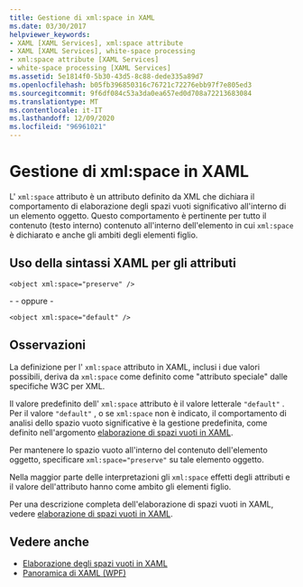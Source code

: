 ```yaml
---
title: Gestione di xml:space in XAML
ms.date: 03/30/2017
helpviewer_keywords:
- XAML [XAML Services], xml:space attribute
- XAML [XAML Services], white-space processing
- xml:space attribute [XAML Services]
- white-space processing [XAML Services]
ms.assetid: 5e1814f0-5b30-43d5-8c88-dede335a89d7
ms.openlocfilehash: b05fb396850316c76721c72276ebb97f7e805ed3
ms.sourcegitcommit: 9f6df084c53a3da0ea657ed0d708a72213683084
ms.translationtype: MT
ms.contentlocale: it-IT
ms.lasthandoff: 12/09/2020
ms.locfileid: "96961021"
---
```

# <a name="xmlspace-handling-in-xaml"></a>Gestione di xml:space in XAML

L' `xml:space` attributo è un attributo definito da XML che dichiara il comportamento di elaborazione degli spazi vuoti significativo all'interno di un elemento oggetto. Questo comportamento è pertinente per tutto il contenuto (testo interno) contenuto all'interno dell'elemento in cui `xml:space` è dichiarato e anche gli ambiti degli elementi figlio.

## <a name="xaml-attribute-usage"></a>Uso della sintassi XAML per gli attributi

```xaml
<object xml:space="preserve" />
```

 \- - oppure -

```xaml
<object xml:space="default" />
```

## <a name="remarks"></a>Osservazioni

La definizione per l' `xml:space` attributo in XAML, inclusi i due valori possibili, deriva da `xml:space` come definito come "attributo speciale" dalle specifiche W3C per XML.

Il valore predefinito dell' `xml:space` attributo è il valore letterale `"default"` . Per il valore `"default"` , o se `xml:space` non è indicato, il comportamento di analisi dello spazio vuoto significative è la gestione predefinita, come definito nell'argomento [elaborazione di spazi vuoti in XAML](white-space-processing.md).

Per mantenere lo spazio vuoto all'interno del contenuto dell'elemento oggetto, specificare `xml:space="preserve"` su tale elemento oggetto.

Nella maggior parte delle interpretazioni gli `xml:space` effetti degli attributi e il valore dell'attributo hanno come ambito gli elementi figlio.

Per una descrizione completa dell'elaborazione di spazi vuoti in XAML, vedere [elaborazione di spazi vuoti in XAML](white-space-processing.md).

## <a name="see-also"></a>Vedere anche

- [Elaborazione degli spazi vuoti in XAML](white-space-processing.md)
- [Panoramica di XAML (WPF)](../net/wpf/fundamentals/xaml.md)
